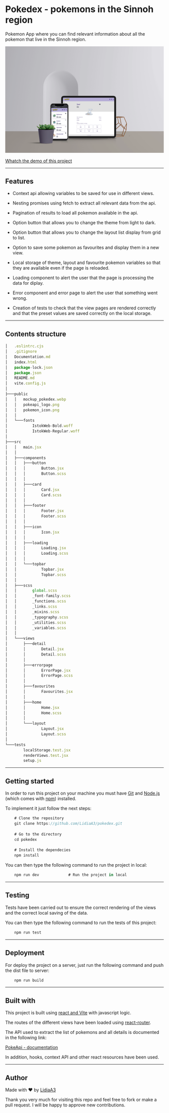 # Pokedex - pokemons in the Sinnoh region

Pokemon App where you can find relevant information about all the pokemon that live in the Sinnoh region.

![mockup result of the pokedex app](./docsImgs/mockup_pokedex.webp)

[Whatch the demo of this project](https://lidiaa3pokedex.netlify.app/)

---

## Features

+ Context api allowing variables to be saved for use in different views.

+ Nesting promises using fetch to extract all relevant data from the api.

+ Pagination of results to load all pokemon available in the api.

+ Option button that allows you to change the theme from light to dark.

+ Option button that allows you to change the layout list display from grid to list.

+ Option to save some pokemon as favourites and display them in a new view.

+ Local storage of theme, layout and favourite pokemon variables so that they are available even if the page is reloaded.

+ Loading component to alert the user that the page is processing the data for diplay.

+ Error component and error page to alert the user that something went wrong.

+ Creation of tests to check that the view pages are rendered correctly and that the preset values are saved correctly on the local storage.

---

## Contents structure

```jsx
│   .eslintrc.cjs
│   .gitignore
│   Documentation.md
│   index.html
│   package-lock.json
│   package.json
│   README.md
│   vite.config.js
│
├───public
│   │   mockup_pokedex.webp
│   │   pokeapi_logo.png
│   │   pokemon_icon.png
│   │
│   └───fonts
│           IstokWeb-Bold.woff
│           IstokWeb-Regular.woff
│
├───src
│   │   main.jsx
│   │
│   ├───components
│   │   ├───button
│   │   │       Button.jsx
│   │   │       Button.scss
│   │   │
│   │   ├───card
│   │   │       Card.jsx
│   │   │       Card.scss
│   │   │
│   │   ├───footer
│   │   │       Footer.jsx
│   │   │       Footer.scss
│   │   │
│   │   ├───icon
│   │   │       Icon.jsx
│   │   │
│   │   ├───loading
│   │   │       Loading.jsx
│   │   │       Loading.scss
│   │   │
│   │   └───topbar
│   │           Topbar.jsx
│   │           Topbar.scss
│   │
│   ├───scss
│   │       global.scss
│   │       _font-family.scss
│   │       _functions.scss
│   │       _links.scss
│   │       _mixins.scss
│   │       _typography.scss
│   │       _utilities.scss
│   │       _variables.scss
│   │
│   └───views
│       ├───detail
│       │       Detail.jsx
│       │       Detail.scss
│       │
│       ├───errorpage
│       │       ErrorPage.jsx
│       │       ErrorPage.scss
│       │
│       ├───favourites
│       │       Favourites.jsx
│       │
│       ├───home
│       │       Home.jsx
│       │       Home.scss
│       │
│       └───layout
│               Layout.jsx
│               Layout.scss
│
└───tests
        localStorage.test.jsx
        renderViews.test.jsx
        setup.js
```

---

## Getting started

In order to run this project on your machine you must have [Git](https://git-scm.com/downloads) and [Node.js](https://nodejs.org/es/download) (which comes with [npm](https://www.npmjs.com/)) installed.

To implement it just follow the next steps:

```jsx
    # Clone the repository
    git clone https://github.com/LidiaA3/pokedex.git

    # Go to the directory
    cd pokedex

    # Install the dependecies
    npm install
```

You can then type the following command to run the project in local: 

```jsx
    npm run dev             # Run the project in local
```

---

## Testing

Tests have been carried out to ensure the correct rendering of the views and the correct local saving of the data.

You can then type the following command to run the tests of this project:

```jsx
    npm run test
```

---

## Deployment

For deploy the project on a server, just run the following command and push the dist file to server:

```jsx
    npm run build
```

---

## Built with

This project is built using [react and Vite](https://vitejs.dev/guide/) with javascript logic.

The routes of the different views have been loaded using [react-router](https://reactrouter.com/en/main/start/tutorial).

The API used to extract the list of pokemons and all details is documented in the following link:

[PokeApi - documentation](https://pokeapi.co/docs/v2)

In addition, hooks, context API and other react resources have been used.

---

## Author

Made with ❤️ by [LidiaA3](https://github.com/LidiaA3)

Thank you very much for visiting this repo and feel free to fork or make a pull request. I will be happy to approve new contributions.